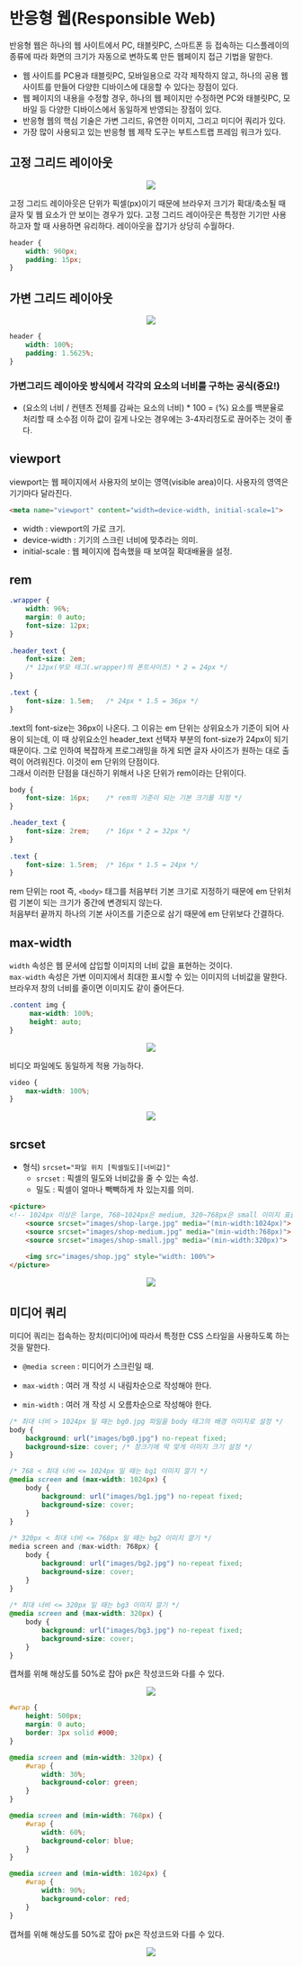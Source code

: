 # 반응형 웹(Responsible Web)
반응형 웹은 하나의 웹 사이트에서 PC, 태블릿PC, 스마트폰 등 접속하는 디스플레이의 종류에 따라 화면의 크기가 자동으로 변하도록 만든 웹페이지 접근 기법을 말한다.
- 웹 사이트를 PC용과 태블릿PC, 모바일용으로 각각 제작하지 않고, 하나의 공용 웹 사이트를 만들어 다양한 디바이스에 대응할 수 있다는 장점이 있다.
- 웹 페이지의 내용을 수정할 경우, 하나의 웹 페이지만 수정하면 PC와 태블릿PC, 모바일 등 다양한 디바이스에서 동일하게 반영되는 장점이 있다.
- 반응형 웹의 핵심 기술은 가변 그리드, 유연한 이미지, 그리고 미디어 쿼리가 있다.
- 가장 많이 사용되고 있는 반응형 웹 제작 도구는 부트스트랩 프레임 워크가 있다.



## 고정 그리드 레이아웃

<p align="center"><img src="./images/210429/16.gif"></p>

고정 그리드 레이아웃은 단위가 픽셀(px)이기 때문에 브라우저 크기가 확대/축소될 때 글자 및 웹 요소가 안 보이는 경우가 있다. 고정 그리드 레이아웃은 특정한 기기만 사용하고자 할 때 사용하면 유리하다. 레이아웃을 잡기가 상당히 수월하다.

```css
header {
	width: 960px;
	padding: 15px;
}
```



## 가변 그리드 레이아웃

<p align="center"><img src="./images/210429/17.gif"></p>

```css
header {
	width: 100%;
	padding: 1.5625%;
}
```

### 가변그리드 레이아웃 방식에서 각각의 요소의 너비를 구하는 공식(중요!) 
* (요소의 너비 / 컨텐츠 전체를 감싸는 요소의 너비) * 100 = (%)
요소를 백분율로 처리할 때 소수점 이하 값이 길게 나오는 경우에는 3-4자리정도로 끊어주는 것이 좋다.   


## viewport 
viewport는 웹 페이지에서 사용자의 보이는 영역(visible area)이다.
사용자의 영역은 기기마다 달라진다.

```html
<meta name="viewport" content="width=device-width, initial-scale=1">
```

- width : viewport의 가로 크기.
- device-width : 기기의 스크린 너비에 맞추라는 의미.
- initial-scale : 웹 페이지에 접속했을 때 보여질 확대배율을 설정. 


## rem

```css
.wrapper {
	width: 96%;
	margin: 0 auto;
	font-size: 12px;
}
	
.header_text {
	font-size: 2em;	
	/* 12px(부모 태그(.wrapper)의 폰트사이즈) * 2 = 24px */
}
	
.text {
	font-size: 1.5em;	/* 24px * 1.5 = 36px */
}
```

.text의 font-size는 36px이 나온다. 그 이유는 em 단위는 상위요소가 기준이 되어 사용이 되는데, 이 때 상위요소인 header_text 선택자 부분의 font-size가 24px이 되기 때문이다. 그로 인하여 복잡하게 프로그래밍을 하게 되면 글자 사이즈가 원하는 대로 출력이 어려워진다. 이것이 em 단위의 단점이다.  
그래서 이러한 단점을 대신하기 위해서 나온 단위가 rem이라는 단위이다.  


```css
body {
	font-size: 16px;	/* rem의 기준이 되는 기본 크기를 지정 */
}

.header_text {
	font-size: 2rem;	/* 16px * 2 = 32px */
}
	
.text {
	font-size: 1.5rem;	/* 16px * 1.5 = 24px */
}
```

rem 단위는 root 즉, `<body>` 태그를 처음부터 기본 크기로 지정하기 때문에 em 단위처럼 기본이 되는 크기가 중간에 변경되지 않는다.  
처음부터 끝까지 하나의 기본 사이즈를 기준으로 삼기 때문에 em 단위보다 간결하다.  



## max-width
`width` 속성은 웹 문서에 삽입할 이미지의 너비 값을 표현하는 것이다.  
`max-width` 속성은 가변 이미지에서 최대한 표시할 수 있는 이미지의 너비값을 말한다. 브라우저 창의 너비를 줄이면 이미지도 같이 줄어든다.

```css
.content img {
	 max-width: 100%;
	 height: auto;
}
```


<p align="center"><img src="./images/210430/00.gif"></p>



비디오 파일에도 동일하게 적용 가능하다.

```css
video {
	max-width: 100%;
}
```


<p align="center"><img src="./images/210430/02.gif"></p>



## srcset
* 형식) `srcset="파일 위치 [픽셀밀도][너비값]"`
	- `srcset` : 픽셀의 밀도와 너비값을 줄 수 있는 속성.
	- 밀도 : 픽셀이 얼마나 빽빽하게 차 있는지를 의미.


```html
<picture>
<!-- 1024px 이상은 large, 768~1024px은 medium, 320~768px은 small 이미지 표출  -->
	<source srcset="images/shop-large.jpg" media="(min-width:1024px)">
	<source srcset="images/shop-medium.jpg" media="(min-width:768px)">	
	<source srcset="images/shop-small.jpg" media="(min-width:320px)">
			
	<img src="images/shop.jpg" style="width: 100%">	
</picture>
```


<p align="center"><img src="./images/210430/01.gif"></p>



## 미디어 쿼리
미디어 쿼리는 접속하는 장치(미디어)에 따라서 특정한 CSS 스타일을 사용하도록 하는 것을 말한다.

* `@media screen` : 미디어가 스크린일 때.

* `max-width` : 여러 개 작성 시 내림차순으로 작성해야 한다.
* `min-width` : 여러 개 작성 시 오름차순으로 작성해야 한다.


```css
/* 최대 너비 > 1024px 일 때는 bg0.jpg 파일을 body 태그의 배경 이미지로 설정 */
body {
	background: url("images/bg0.jpg") no-repeat fixed;
	background-size: cover;	/* 창크기에 딱 맞게 이미지 크기 설정 */
}

/* 768 < 최대 너비 <= 1024px 일 때는 bg1 이미지 깔기 */
@media screen and (max-width: 1024px) {
	body {
		background: url("images/bg1.jpg") no-repeat fixed;
		background-size: cover;
	}
}
	
/* 320px < 최대 너비 <= 768px 일 때는 bg2 이미지 깔기 */
media screen and (max-width: 768px) {
	body {
		background: url("images/bg2.jpg") no-repeat fixed;
		background-size: cover;
	}
}
	
/* 최대 너비 <= 320px 일 때는 bg3 이미지 깔기 */
@media screen and (max-width: 320px) {
	body {
		background: url("images/bg3.jpg") no-repeat fixed;
		background-size: cover;
	}
}
```


캡쳐를 위해 해상도를 50%로 잡아 px은 작성코드와 다를 수 있다.  
<p align="center"><img src="./images/210430/03.gif"></p>



```css
#wrap {
	height: 500px;
	margin: 0 auto;
	border: 3px solid #000;
}

@media screen and (min-width: 320px) {
	#wrap {
		width: 30%;
		background-color: green;
	}
} 

@media screen and (min-width: 768px) {
	#wrap {
		width: 60%;
		background-color: blue;
	}
}

@media screen and (min-width: 1024px) {
	#wrap {
		width: 90%;
		background-color: red;
	}
}
```


캡쳐를 위해 해상도를 50%로 잡아 px은 작성코드와 다를 수 있다.  
<p align="center"><img src="./images/210430/04.gif"></p>




